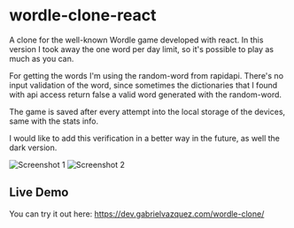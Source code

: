 # wordle-clone-react

A clone for the well-known Wordle game developed with react. In this version I took away the one word per day limit, so it's possible to play as much as you can.

For getting the words I'm using the random-word from rapidapi. There's no input validation of the word, since sometimes the dictionaries that I found with api access return false a valid word generated with the random-word.

The game is saved after every attempt into the local storage of the devices, same with the stats info.

I would like to add this verification in a better way in the future, as well the dark version.

![Screenshot 1](https://gabrielvazquez.com/git-screen/wordle-clone-react-01.png)
![Screenshot 2](https://gabrielvazquez.com/git-screen/wordle-clone-react-02.png)

## Live Demo

You can try it out here: https://dev.gabrielvazquez.com/wordle-clone/
